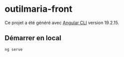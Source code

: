 # outilmaria-front

Ce projet a été généré avec [Angular CLI](https://github.com/angular/angular-cli) version 19.2.15.

## Démarrer en local

```bash
ng serve
